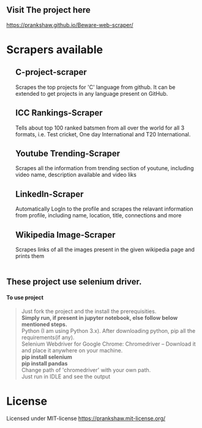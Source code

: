 ## Visit The project here
https://prankshaw.github.io/Beware-web-scraper/
# Scrapers available
<ol>
  
## C-project-scraper
Scrapes the top projects for 'C' language from github. It can be extended to get projects in any language present on GitHub.<br>
## ICC Rankings-Scraper
Tells about top 100 ranked batsmen from all over the world for all 3 formats, i.e. Test cricket, One day International and T20 International.<br>
## Youtube Trending-Scraper
Scrapes all the information from trending section of youtune, including video name, description available and video liks<br>
## LinkedIn-Scraper
Automatically LogIn to the profile and scrapes the relavant information from profile, including name, location, title, connections and more<br>
## Wikipedia Image-Scraper
Scrapes links of all the images present in the given wikipedia page and prints them<br>
<br>

</ol>  

## <strong>These project use selenium driver.</strong>
#### To use project
> Just fork the project and the install the prerequisities. <br>
> <strong>Simply run, if present in jupyter notebook, else follow below mentioned steps.</strong><br>
> Python (I am using Python 3.x). After downloading python, pip all the requirements(if any).<br>
> Selenium Webdriver for Google Chrome: Chromedriver – Download it and place it anywhere on your machine.<br>
> <strong>pip install selenium <br>
> pip install pandas</strong> <br>
> Change path of 'chromedriver' with your own path.<br>
> Just run in IDLE and see the output <br>
# License
Licensed under MIT-license
https://prankshaw.mit-license.org/
